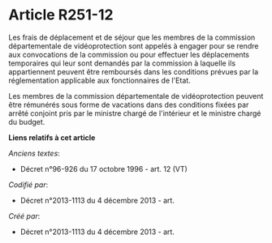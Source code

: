 # Article R251-12

Les frais de déplacement et de séjour que les membres de la commission départementale de vidéoprotection sont appelés à
engager pour se rendre aux convocations de la commission ou pour effectuer les déplacements temporaires qui leur sont
demandés par la commission à laquelle ils appartiennent peuvent être remboursés dans les conditions prévues par la
réglementation applicable aux fonctionnaires de l'Etat.

Les membres de la commission départementale de vidéoprotection peuvent être rémunérés sous forme de vacations dans des
conditions fixées par arrêté conjoint pris par le ministre chargé de l'intérieur et le ministre chargé du budget.

**Liens relatifs à cet article**

_Anciens textes_:

  - Décret n°96-926 du 17 octobre 1996 - art. 12 (VT)

_Codifié par_:

  - Décret n°2013-1113 du 4 décembre 2013 - art.

_Créé par_:

  - Décret n°2013-1113 du 4 décembre 2013 - art.
